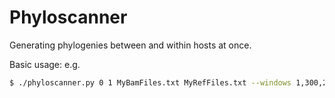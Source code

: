 # Phyloscanner
Generating phylogenies between and within hosts at once.

Basic usage: e.g.
```bash
$ ./phyloscanner.py 0 1 MyBamFiles.txt MyRefFiles.txt --windows 1,300,200,500,...
```
